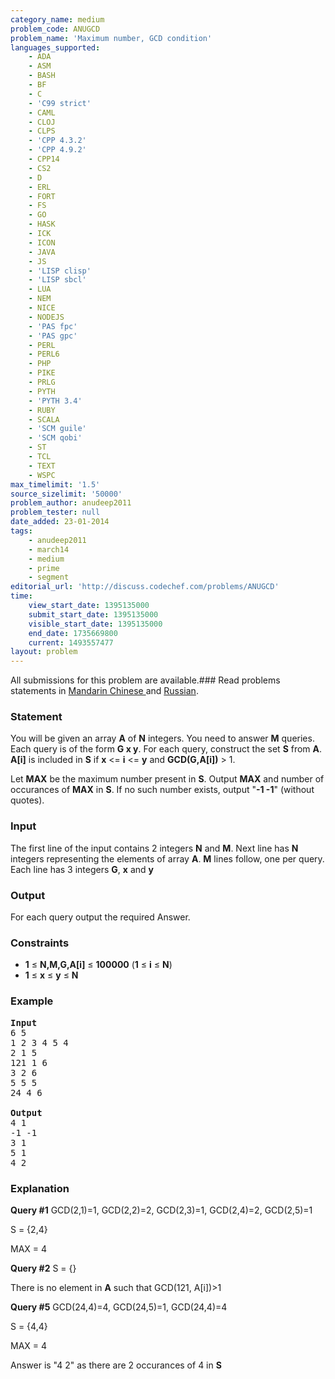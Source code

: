 ```yaml
---
category_name: medium
problem_code: ANUGCD
problem_name: 'Maximum number, GCD condition'
languages_supported:
    - ADA
    - ASM
    - BASH
    - BF
    - C
    - 'C99 strict'
    - CAML
    - CLOJ
    - CLPS
    - 'CPP 4.3.2'
    - 'CPP 4.9.2'
    - CPP14
    - CS2
    - D
    - ERL
    - FORT
    - FS
    - GO
    - HASK
    - ICK
    - ICON
    - JAVA
    - JS
    - 'LISP clisp'
    - 'LISP sbcl'
    - LUA
    - NEM
    - NICE
    - NODEJS
    - 'PAS fpc'
    - 'PAS gpc'
    - PERL
    - PERL6
    - PHP
    - PIKE
    - PRLG
    - PYTH
    - 'PYTH 3.4'
    - RUBY
    - SCALA
    - 'SCM guile'
    - 'SCM qobi'
    - ST
    - TCL
    - TEXT
    - WSPC
max_timelimit: '1.5'
source_sizelimit: '50000'
problem_author: anudeep2011
problem_tester: null
date_added: 23-01-2014
tags:
    - anudeep2011
    - march14
    - medium
    - prime
    - segment
editorial_url: 'http://discuss.codechef.com/problems/ANUGCD'
time:
    view_start_date: 1395135000
    submit_start_date: 1395135000
    visible_start_date: 1395135000
    end_date: 1735669800
    current: 1493557477
layout: problem
---
```

All submissions for this problem are available.###  Read problems statements in [Mandarin Chinese ](http://www.codechef.com/download/translated/MARCH14/mandarin/ANUGCD.pdf) and [Russian](http://www.codechef.com/download/translated/MARCH14/russian/ANUGCD.pdf).

### Statement

You will be given an array **A** of **N** integers. You need to answer **M** queries.
Each query is of the form **G x y**.
For each query, construct the set **S** from **A**. **A\[i\]** is included in **S** if **x** <= **i** <= **y** and **GCD(G,A\[i\])** > 1.

Let **MAX** be the maximum number present in **S**. Output **MAX** and number of occurances of **MAX** in **S**. 
If no such number exists, output "**-1 -1**" (without quotes).

### Input

The first line of the input contains 2 integers **N** and **M**.
Next line has **N** integers representing the elements of array **A**.
**M** lines follow, one per query. Each line has 3 integers **G**, **x** and **y**

### Output

For each query output the required Answer.

### Constraints

- **1** ≤ **N,M,G,A\[i\]** ≤ **100000** (**1** ≤ **i** ≤ **N**)
- **1** ≤ **x** ≤ **y** ≤ **N**

### Example

<pre><b>Input</b>
6 5
1 2 3 4 5 4
2 1 5
121 1 6
3 2 6
5 5 5
24 4 6

<b>Output</b>
4 1
-1 -1
3 1
5 1
4 2
</pre>
### Explanation

**Query #1**
GCD(2,1)=1, GCD(2,2)=2, GCD(2,3)=1, GCD(2,4)=2, GCD(2,5)=1

S = {2,4}

MAX = 4

**Query #2**
S = {}

There is no element in **A** such that GCD(121, A\[i\])>1

**Query #5**
GCD(24,4)=4, GCD(24,5)=1, GCD(24,4)=4

S = {4,4}

MAX = 4

Answer is "4 2" as there are 2 occurances of 4 in **S**

